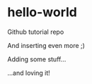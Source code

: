 # hello-world
Github tutorial repo

And inserting even more ;)

Adding some stuff...

...and loving it!


